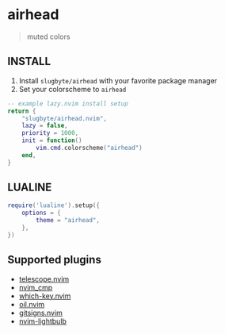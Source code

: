 # airhead
> muted colors

## INSTALL
1. Install `slugbyte/airhead` with your favorite package manager
2. Set your colorscheme to `airhead`

```lua 
-- example lazy.nvim install setup
return {
    "slugbyte/airhead.nvim",
    lazy = false,
    priority = 1000,
    init = function()
        vim.cmd.colorscheme("airhead")
    end,
}
```

## LUALINE
```lua
require('lualine').setup({
    options = {
        theme = "airhead",
    },
})
```

## Supported plugins
* [telescope.nvim](https://github.com/nvim-telescope/telescope.nvim)
* [nvim\_cmp](https://github.com/hrsh7th/nvim-cmp)
* [which-key.nvim](https://github.com/folke/which-key.nvim)
* [oil.nvim](https://github.com/stevearc/oil.nvim)
* [gitsigns.nvim](https://github.com/lewis6991/gitsigns.nvim)
* [nvim-lightbulb](https://github.com/kosayoda/nvim-lightbulb)

